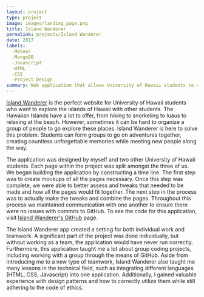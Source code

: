 ```yaml
---
layout: project
type: project
image: images/landing_page.png
title: Island Wanderer
permalink: projects/Island Wanderer
date: 2017
labels:
  -Meteor
  -MongoDB
  -Javascript
  -HTML
  -CSS
  -Project Design
summary: Web application that allows University of Hawaii students to connect with other students through outdoor adventures.
---
```


<a href="https://islandwanderer.github.io/">Island Wanderer</a> is the perfect website for University of Hawaii students who want to explore the islands of Hawaii with other students. The Hawaiian Islands have a lot to offer, from hiking to snorkeling to luaus to relaxing at the beach. However, sometimes it can be hard to organize a group of people to go explore these places. Island Wanderer is here to solve this problem. Students can form groups to go on adventures together, creating countless unforgettable memories while meeting new people along the way.

The application was designed by myself and two other University of Hawaii students. Each page within the project was split amongst the three of us. We began building the application by constructing a time line. The first step was to create mockups of all the pages necessary. Once this step was complete, we were able to better assess and tweaks that needed to be made and how all the pages would fit together. The next step in the process was to actually make the tweaks and combine the pages. Throughout this process we maintained communication with one another to ensure there were no issues with commits to GitHub. To see the code for this application, visit <a href="https://github.com/islandwanderer">Island Wanderer's GitHub</a> page.

The Island Wanderer app created a setting for both individual work and teamwork. A significant part of the project was done individually, but without working as a team, the application would have never run correctly. Furthermore, this application taught me a lot about group coding projects, including working with a group through the means of GitHub. Aside from introducing me to a new type of teamwork, Island Wanderer also taught me many lessons in the technical field, such as integrating different languages (HTML, CSS, Javascript) into one application. Additionally, I gained valuable experience with design patterns and how to correctly utilize them while still adhering to the code of ethics.
